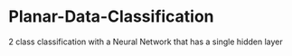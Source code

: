 # Planar-Data-Classification
2 class classification with a  Neural Network that has a single hidden layer
